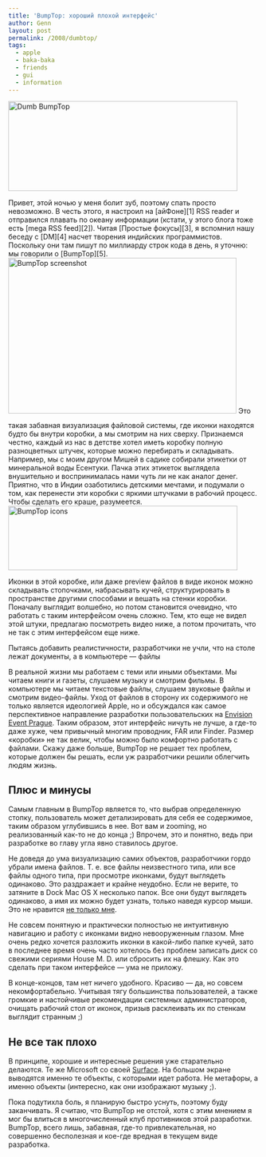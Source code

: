 ```yaml
---
title: 'BumpTop: хороший плохой интерфейс'
author: Genn
layout: post
permalink: /2008/dumbtop/
tags:
  - apple
  - baka-baka
  - friends
  - gui
  - information
---
```

<img src='http://mega.genn.org/=^_^=/uploads/2008/09/bumpdumb.jpg' alt='Dumb BumpTop' style="padding-bottom: 15px;" width="460" height="180" />  
Привет, этой ночью у меня болит зуб, поэтому спать просто невозможно. В честь этого, я настроил на [айФоне][1] RSS reader и отправился плавать по океану информации (кстати, у этого блога тоже есть [mega RSS feed][2]). Читая [Простые фокусы][3], я вспомнил нашу беседу с [DM][4] насчет творения индийских программистов. Поскольку они там пишут по миллиарду строк кода в день, я уточню: мы говорили о [BumpTop][5].  
<!--more-->

  
<img src='http://mega.genn.org/=^_^=/uploads/2008/03/room.jpg' alt='BumpTop screenshot' style="padding-bottom: 15px;" width="458" height="312" />  
Это такая забавная визуализация файловой системы, где иконки находятся будто бы внутри коробки, а мы смотрим на них сверху. Признаемся честно, каждый из нас в детстве хотел иметь коробку полную разноцветных штучек, которые можно перебирать и складывать. Например, мы с моим другом Мишей в садике собирали этикетки от минеральной воды Есентуки. Пачка этих этикеток выглядела внушительно и воспринималась нами чуть ли не как аналог денег. Приятно, что в Индии озаботились детскими мечтами, и подумали о том, как перенести эти коробки с яркими штучками в рабочий процесс. Чтобы сделать его краше, разумеется.

<img src='http://mega.genn.org/=^_^=/uploads/2008/03/icons.jpg' alt='BumpTop icons'  width="460" height="129" />

Иконки в этой коробке, или даже preview файлов в виде иконок можно складывать стопочками, набрасывать кучей, структурировать в пространстве другими способами и вешать на стенки коробки. Поначалу выглядит волшебно, но потом становится очевидно, что работать с таким интерфейсом очень сложно. Тем, кто еще не видел этой штуки, предлагаю посмотреть видео ниже, а потом прочитать, что не так с этим интерфейсом еще ниже.



<p class="imgdesc">
  Пытаясь добавить реалистичности, разработчики не учли, что на столе лежат документы, а в компьютере — файлы
</p>

В реальной жизни мы работаем с теми или иными объектами. Мы читаем книги и газеты, слушаем музыку и смотрим фильмы. В компьютере мы читаем текстовые файлы, слушаем звуковые файлы и смотрим видео-файлы. Уход от файлов в сторону их содержимого не только является идеологией Apple, но и обсуждался как самое перспективное направление разработки пользовательских на [Envision Event Prague][6]. Таким образом, этот интерфейс ничуть не лучше, а где-то даже хуже, чем привычный многим проводник, FAR или Finder. Размер «коробки» не так велик, чтобы можно было комфортно работать с файлами. Скажу даже больше, BumpTop не решает тех проблем, которые должен бы решать, если уж разработчики решили облегчить людям жизнь.

## Плюс и минусы

Самым главным в BumpTop является то, что выбрав определенную стопку, пользователь может детализировать для себя ее содержимое, таким образом углубившись в нее. Вот вам и zooming, но реализованный как-то не до конца ;) Впрочем, это и понятно, ведь при разработке во главу угла явно ставилось другое. 

Не доведя до ума визуализацию самих объектов, разработчики гордо убрали имена файлов. Т. е. все файлы неизвестного типа, или все файлы одного типа, при просмотре иконками, будут выглядеть одинаково. Это раздражает и крайне неудобно. Если не верите, то затяните в Dock Mac OS X несколько папок. Все они будут выглядеть одинаково, а имя их можно будет узнать, только наведя курсор мыши. Это не нравится [не только мне][7].

Не совсем понятную и практически полностью не интуитивную навигацию и работу с иконками видно невооруженным глазом. Мне очень редко хочется разложить иконки в какой-либо папке кучей, зато в последнее время очень часто хотелось без проблем записать диск со свежими сериями House M. D. или сбросить их на флешку. Как это сделать при таком интерфейсе — ума не приложу.

В конце-концов, там нет ничего удобного. Красиво — да, но совсем некомфортабельно. Учитывая тягу большинства пользователей, а также громкие и настойчивые рекомендации системных администраторов, очищать рабочий стол от иконок, призыв расклеивать их по стенкам выглядит странным ;)

## Не все так плохо

В принципе, хорошие и интересные решения уже старательно делаются. Те же Microsoft со своей [Surface][8]. На большом экране выводятся именно те объекты, с которыми идет работа. Не метафоры, а именно объекты (интересно, как они изображают музыку ;).

Пока подутихла боль, я планирую быстро уснуть, поэтому буду заканчивать. Я считаю, что BumpTop не отстой, хотя с этим мнением я мог бы влиться в многочисленный клуб противников этой разработки. BumpTop, всего лишь, забавная, где-то привлекательная, но совершенно бесполезная и кое-где вредная в текущем виде разработка.

 [1]: http://mega.genn.org/2008/03/04/iphone/
 [2]: feed://mega.genn.org/feed/
 [3]: http://focused.ru/1799/
 [4]: http://dmitry.shaposhnik.name/
 [5]: http://www.bumptop.com/
 [6]: http://mega.genn.org/2008/01/22/envision-praha/
 [7]: http://www.asktog.com/columns/044top10docksucks.html
 [8]: http://www.microsoft.com/surface/